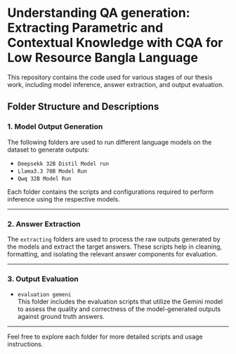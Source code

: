 # Understanding QA generation: Extracting Parametric and Contextual Knowledge with CQA for Low Resource Bangla Language

This repository contains the code used for various stages of our thesis work, including model inference, answer extraction, and output evaluation.

## Folder Structure and Descriptions

### 1. Model Output Generation

The following folders are used to run different language models on the dataset to generate outputs:

- `Deepsekk 32B Distil Model run`  
- `Llama3.3 70B Model Run`  
- `Qwq 32B Model Run`

Each folder contains the scripts and configurations required to perform inference using the respective models.

---

### 2. Answer Extraction

The `extracting` folders are used to process the raw outputs generated by the models and extract the target answers. These scripts help in cleaning, formatting, and isolating the relevant answer components for evaluation.

---

### 3. Output Evaluation

- `evaluation gemeni`  
This folder includes the evaluation scripts that utilize the Gemini model to assess the quality and correctness of the model-generated outputs against ground truth answers.

---

Feel free to explore each folder for more detailed scripts and usage instructions.
